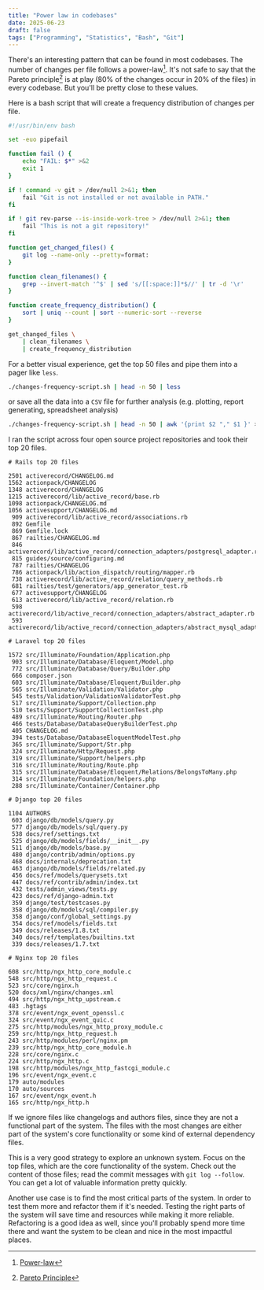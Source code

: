 ```yaml
---
title: "Power law in codebases"
date: 2025-06-23
draft: false
tags: ["Programming", "Statistics", "Bash", "Git"]
---
```


There's an interesting pattern that can be found in most codebases. The number of
changes per file follows a power-law[^1]. It's not safe to say that the Pareto
principle[^2] is at play (80% of the changes occur in 20% of the files) in
every codebase. But you'll be pretty close to these values.

Here is a bash script that will create a frequency distribution of changes per
file.

```bash
#!/usr/bin/env bash

set -euo pipefail

function fail () {
    echo "FAIL: $*" >&2
    exit 1
}

if ! command -v git > /dev/null 2>&1; then
    fail "Git is not installed or not available in PATH."
fi

if ! git rev-parse --is-inside-work-tree > /dev/null 2>&1; then
    fail "This is not a git repository!"
fi

function get_changed_files() {
    git log --name-only --pretty=format:
}

function clean_filenames() {
    grep --invert-match '^$' | sed 's/[[:space:]]*$//' | tr -d '\r'
}

function create_frequency_distribution() {
    sort | uniq --count | sort --numeric-sort --reverse
}

get_changed_files \
    | clean_filenames \
    | create_frequency_distribution
```

For a better visual experience, get the top 50 files and pipe them into a pager
like `less`.

``` bash
./changes-frequency-script.sh | head -n 50 | less
```

or save all the data into a `CSV` file for further analysis (e.g. plotting, report
generating, spreadsheet analysis) 

``` bash
./changes-frequency-script.sh | head -n 50 | awk '{print $2 "," $1 }' >> changes_frequency_file.csv
```

I ran the script across four open source project repositories and took their
top 20 files.

```csv
# Rails top 20 files

2501 activerecord/CHANGELOG.md
1562 actionpack/CHANGELOG
1348 activerecord/CHANGELOG
1215 activerecord/lib/active_record/base.rb
1098 actionpack/CHANGELOG.md
1056 activesupport/CHANGELOG.md
 909 activerecord/lib/active_record/associations.rb
 892 Gemfile
 869 Gemfile.lock
 867 railties/CHANGELOG.md
 846 activerecord/lib/active_record/connection_adapters/postgresql_adapter.rb
 815 guides/source/configuring.md
 787 railties/CHANGELOG
 786 actionpack/lib/action_dispatch/routing/mapper.rb
 738 activerecord/lib/active_record/relation/query_methods.rb
 681 railties/test/generators/app_generator_test.rb
 677 activesupport/CHANGELOG
 613 activerecord/lib/active_record/relation.rb
 598 activerecord/lib/active_record/connection_adapters/abstract_adapter.rb
 593 activerecord/lib/active_record/connection_adapters/abstract_mysql_adapter.rb
```

```csv
# Laravel top 20 files

1572 src/Illuminate/Foundation/Application.php
 903 src/Illuminate/Database/Eloquent/Model.php
 772 src/Illuminate/Database/Query/Builder.php
 666 composer.json
 603 src/Illuminate/Database/Eloquent/Builder.php
 565 src/Illuminate/Validation/Validator.php
 545 tests/Validation/ValidationValidatorTest.php
 517 src/Illuminate/Support/Collection.php
 510 tests/Support/SupportCollectionTest.php
 489 src/Illuminate/Routing/Router.php
 466 tests/Database/DatabaseQueryBuilderTest.php
 405 CHANGELOG.md
 394 tests/Database/DatabaseEloquentModelTest.php
 365 src/Illuminate/Support/Str.php
 324 src/Illuminate/Http/Request.php
 319 src/Illuminate/Support/helpers.php
 316 src/Illuminate/Routing/Route.php
 315 src/Illuminate/Database/Eloquent/Relations/BelongsToMany.php
 314 src/Illuminate/Foundation/helpers.php
 288 src/Illuminate/Container/Container.php
```

```csv
# Django top 20 files

1104 AUTHORS
 603 django/db/models/query.py
 577 django/db/models/sql/query.py
 538 docs/ref/settings.txt
 525 django/db/models/fields/__init__.py
 511 django/db/models/base.py
 480 django/contrib/admin/options.py
 468 docs/internals/deprecation.txt
 463 django/db/models/fields/related.py
 456 docs/ref/models/querysets.txt
 447 docs/ref/contrib/admin/index.txt
 432 tests/admin_views/tests.py
 423 docs/ref/django-admin.txt
 359 django/test/testcases.py
 358 django/db/models/sql/compiler.py
 358 django/conf/global_settings.py
 354 docs/ref/models/fields.txt
 349 docs/releases/1.8.txt
 340 docs/ref/templates/builtins.txt
 339 docs/releases/1.7.txt
```

``` csv
# Nginx top 20 files

608 src/http/ngx_http_core_module.c
548 src/http/ngx_http_request.c
523 src/core/nginx.h
520 docs/xml/nginx/changes.xml
494 src/http/ngx_http_upstream.c
483 .hgtags
378 src/event/ngx_event_openssl.c
324 src/event/ngx_event_quic.c
275 src/http/modules/ngx_http_proxy_module.c
259 src/http/ngx_http_request.h
243 src/http/modules/perl/nginx.pm
239 src/http/ngx_http_core_module.h
228 src/core/nginx.c
224 src/http/ngx_http.c
198 src/http/modules/ngx_http_fastcgi_module.c
196 src/event/ngx_event.c
179 auto/modules
170 auto/sources
167 src/event/ngx_event.h
165 src/http/ngx_http.h
```

If we ignore files like changelogs and authors files, since they are not a
functional part of the system. The files with the most changes are either part of
the system's core functionality or some kind of external dependency files.

This is a very good strategy to explore an unknown system. Focus on the top
files, which are the core functionality of the system. Check out the content of
those files; read the commit messages with `git log --follow`. You can get a
lot of valuable information pretty quickly.

Another use case is to find the most critical parts of the system. In order to
test them more and refactor them if it's needed. Testing the right parts of the
system will save time and resources while making it more reliable. Refactoring
is a good idea as well, since you'll probably spend more time there and want
the system to be clean and nice in the most impactful places.


[^1]: [Power-law](https://en.wikipedia.org/wiki/Power_law)
[^2]: [Pareto Principle](https://en.wikipedia.org/wiki/Pareto_principle)
